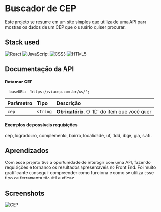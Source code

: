 # Buscador de CEP 

Este projeto se resume em um site simples que utiliza de uma API para mostras os dados de um CEP que o usuário quiser procurar.

## Stack used

![React](https://img.shields.io/badge/react-%2320232a.svg?style=for-the-badge&logo=react&logoColor=%2361DAFB) ![JavaScript](https://img.shields.io/badge/javascript-%23323330.svg?style=for-the-badge&logo=javascript&logoColor=%23F7DF1E) ![CSS3](https://img.shields.io/badge/css3-%231572B6.svg?style=for-the-badge&logo=css3&logoColor=white) ![HTML5](https://img.shields.io/badge/html5-%23E34F26.svg?style=for-the-badge&logo=html5&logoColor=white) 

## Documentação da API

#### Retornar CEP

```http
  baseURL: 'https://viacep.com.br/ws/';
```

| Parâmetro   | Tipo       | Descrição                                   |
| :---------- | :--------- | :------------------------------------------ |
| `cep`      | `string` | **Obrigatório**. O 'ID' do item que você quer |

#### Exemplos de possíveis requisições

cep, logradouro, complemento, bairro, localidade, uf, ddd, ibge, gia, siafi.


## Aprendizados

Com esse projeto tive a oportunidade de interagir com uma API, fazendo requisições e tornando os resultados apresentaveis no Front End. Foi muito gratificante conseguir compreender como funciona e como se utiliza esse tipo de ferramenta tão útil e eficaz.


## Screenshots

![CEP](https://github.com/ArthurSantDev/CEP/assets/159972613/09ed2b77-0cf3-444a-a096-58a4714fbfaf)

